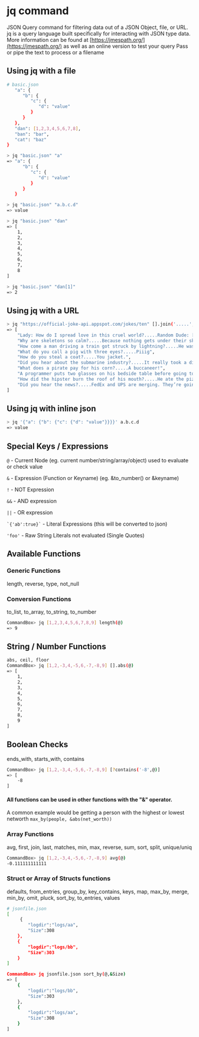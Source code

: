 # jq command

JSON Query command for filtering data out of a JSON Object, file, or URL. jq is a query language built specifically for interacting with JSON type data. More information can be found at [https://jmespath.org/](https://jmespath.org/) as well as an online version to test your query Pass or pipe the text to process or a filename

## Using jq with a file

```bash
# basic.json
   "a": {
      "b": {
         "c": {
            "d": "value"
         }
      }
   },
   "dan": [1,2,3,4,5,6,7,8],
   "ban": "bar",
   "cat": "baz"
}
```

```bash
> jq "basic.json" "a"
=> "a": {
      "b": {
         "c": {
            "d": "value"
         }
      }
   }
```

```bash
> jq "basic.json" "a.b.c.d"
=> value
```

```bash
> jq "basic.json" "dan"
=> [
    1,
    2,
    3,
    4,
    5,
    6,
    7,
    8
]
```

```bash
> jq "basic.json" "dan[1]"
=> 2
```

## Using jq with a URL

```bash
> jq "https://official-joke-api.appspot.com/jokes/ten" [].join('.....',[setup,punchline])
=> [
    "Lady: How do I spread love in this cruel world?.....Random Dude: [...\ud83d\udc98]",
    "Why are skeletons so calm?.....Because nothing gets under their skin.",
    "How come a man driving a train got struck by lightning?.....He was a good conductor.",
    "What do you call a pig with three eyes?.....Piiig",
    "How do you steal a coat?.....You jacket.",
    "Did you hear about the submarine industry?.....It really took a dive...",
    "What does a pirate pay for his corn?.....A buccaneer!",
    "A programmer puts two glasses on his bedside table before going to sleep......A full one, in case he gets thirsty, and an empty one, in case he doesn’t.",
    "How did the hipster burn the roof of his mouth?.....He ate the pizza before it was cool.",
    "Did you hear the news?.....FedEx and UPS are merging. They’re going to go by the name Fed-Up from now on."
]
```

## Using jq with inline json

```bash
> jq '{"a": {"b": {"c": {"d": "value"}}}}' a.b.c.d
=> value
```

## Special Keys / Expressions

`@` - Current Node \(eg. current number/string/array/object\) used to evaluate or check value

`&` - Expression \(Function or Keyname\) \(eg. &to\_number\(\) or &keyname\)

`!` - NOT Expression

`&&` - AND expression

`||` - OR expression

`` `{'ab':true}` `` - Literal Expressions \(this will be converted to json\)

`'foo'` - Raw String Literals not evaluated \(Single Quotes\)

## Available Functions

### Generic Functions

length, reverse, type, not\_null


### Conversion Functions

to\_list, to\_array, to\_string, to\_number
```bash
CommandBox> jq [1,2,3,4,5,6,7,8,9] length(@)
=> 9
```
## String / Number Functions
```bash
abs, ceil, floor
CommandBox> jq [1,2,-3,4,-5,6,-7,-8,9] [].abs(@)
=> [
    1,
    2,
    3,
    4,
    5,
    6,
    7,
    8,
    9
]
```
## Boolean Checks

ends\_with, starts\_with, contains
```bash
CommandBox> jq [1,2,-3,4,-5,6,-7,-8,9] [?contains('-8',@)]
=> [
    -8
]
```
#### All functions can be used in other functions with the "&" operator.

A common example would be getting a person with the highest or lowest networth `max_by(people, &abs(net_worth))`

### Array Functions

avg, first, join, last, matches, min, max, reverse, sum, sort, split, unique/uniq
```bash
CommandBox> jq [1,2,-3,4,-5,6,-7,-8,9] avg(@)
-0.111111111111
```
### Struct or Array of Structs functions

defaults, from\_entries, group\_by,  key\_contains, keys, map, max\_by, merge, min\_by, omit, pluck, sort\_by, to\_entries, values
```bash
# jsonfile.json
[
     {
        "logdir":"logs/aa",
        "Size":308
    },
    {
        "logdir":"logs/bb",
        "Size":303
    }
]

CommandBox> jq jsonfile.json sort_by(@,&Size)
=> [
    {
        "logdir":"logs/bb",
        "Size":303
    },
    {
        "logdir":"logs/aa",
        "Size":308
    }
]
```

